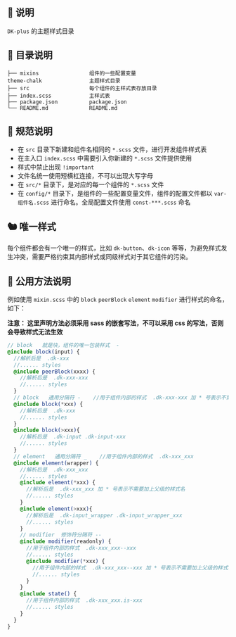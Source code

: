 ## 🐳 说明

`DK-plus` 的主题样式目录

## 🦩 目录说明

```
├── mixins                组件的一些配置变量
theme-chalk               主题样式目录
├── src                   每个组件的主样式表存放目录
├── index.scss            主样式表
├── package.json          package.json
└── README.md             README.md
```

## 🚧 规范说明

- 在 `src` 目录下新建和组件名相同的 `*.scss` 文件，进行开发组件样式表
- 在主入口 `index.scss` 中需要引入你新建的 `*.scss` 文件提供使用
- 样式中禁止出现 `!important`
- 文件名统一使用短横杠连接，不可以出现大写字母
- 在 `src/*` 目录下，是对应的每一个组件的 `*.scss` 文件
- 在 `config/*` 目录下，是组件的一些配置变量文件，组件的配置文件都以 `var-组件名.scss` 进行命名。全局配置文件使用 `const-***.scss` 命名

## 🐿️ 唯一样式

每个组件都会有一个唯一的样式，比如 `dk-button`、`dk-icon` 等等，为避免样式发生冲突，需要严格约束其内部样式或同级样式对于其它组件的污染。

## 🚧 公用方法说明

例如使用 `mixin.scss` 中的 `block` `peerBlock` `element` `modifier` 进行样式的命名，如下：

**注意： 这里声明方法必须采用 sass 的嵌套写法，不可以采用 css 的写法，否则会导致样式无法生效**

```scss
// block   就是块，组件的唯一包装样式  -
@include block(input) {
  //解析后是  .dk-xxx
  //...... styles
  @include peerBlock(xxxx) {
    //解析后是  .dk-xxx-xxx
    //...... styles
  }
  // block   通用分隔符 -    //用于组件内部的样式  .dk-xxx-xxx 加 * 号表示不需要加上父级的样式名
  @include block(*xxx) {
    //解析后是  .dk-xxx
    //...... styles
  }
  @include block(>xxx){
    //解析后是  .dk-input .dk-input-xxx
    //...... styles
  }
  // element   通用分隔符 _    //用于组件内部的样式  .dk-xxx_xxx
  @include element(wrapper) {
    //解析后是  .dk-xxx_xxx
    //...... styles
    @include element(*xxx) {
      //解析后是  .dk-xxx_xxx 加 * 号表示不需要加上父级的样式名
      //...... styles
    }
    @include element(>xxx){
      //解析后是  .dk-input_wrapper .dk-input_wrapper_xxx
      //...... styles
    }
    // modifier  修饰符分隔符 --
    @include modifier(readonly) {
      //用于组件内部的样式  .dk-xxx_xxx--xxx
      //...... styles
      @include modifier(*xxx) {
        //用于组件内部的样式  .dk-xxx_xxx--xxx 加 * 号表示不需要加上父级的样式名
        //...... styles
      }
    }
    @include state() {
      //用于组件内部的样式  .dk-xxx_xxx.is-xxx
      //...... styles
    }
  }
}
```
